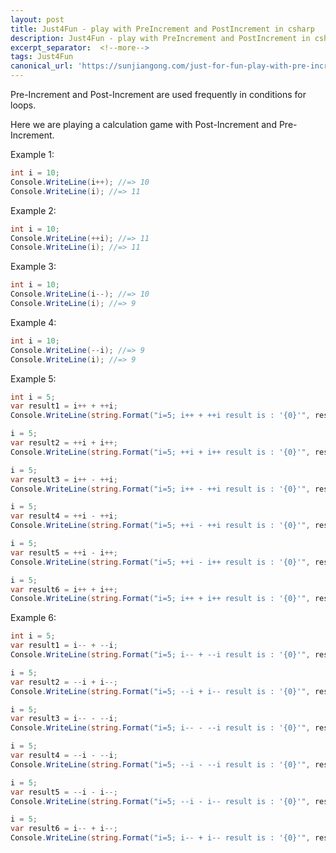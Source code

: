 ```yaml
---
layout: post
title: Just4Fun - play with PreIncrement and PostIncrement in csharp
description: Just4Fun - play with PreIncrement and PostIncrement in csharp
excerpt_separator:  <!--more-->
tags: Just4Fun
canonical_url: 'https://sunjiangong.com/just-for-fun-play-with-pre-increment-and-post-increment-in-csharp/'
---
```


Pre-Increment and Post-Increment are used frequently in conditions for loops.

Here we are playing a calculation game with Post-Increment and Pre-Increment.

<!--more-->

Example 1:

```csharp
int i = 10;
Console.WriteLine(i++); //=> 10
Console.WriteLine(i); //=> 11
```

Example 2:

```csharp
int i = 10;
Console.WriteLine(++i); //=> 11
Console.WriteLine(i); //=> 11
```

Example 3:

```csharp
int i = 10;
Console.WriteLine(i--); //=> 10
Console.WriteLine(i); //=> 9
```

Example 4:

```csharp
int i = 10;
Console.WriteLine(--i); //=> 9
Console.WriteLine(i); //=> 9
```

Example 5:

```csharp
int i = 5;
var result1 = i++ + ++i;
Console.WriteLine(string.Format("i=5; i++ + ++i result is : '{0}'", result1)); //=> 12

i = 5;
var result2 = ++i + i++;
Console.WriteLine(string.Format("i=5; ++i + i++ result is : '{0}'", result2)); //=> 12

i = 5;
var result3 = i++ - ++i;
Console.WriteLine(string.Format("i=5; i++ - ++i result is : '{0}'", result3)); //=> -2

i = 5;
var result4 = ++i - ++i;
Console.WriteLine(string.Format("i=5; ++i - ++i result is : '{0}'", result4)); //=> -1

i = 5;
var result5 = ++i - i++;
Console.WriteLine(string.Format("i=5; ++i - i++ result is : '{0}'", result5)); //=> 0

i = 5;
var result6 = i++ + i++;
Console.WriteLine(string.Format("i=5; i++ + i++ result is : '{0}'", result6)); //=> 11
```

Example 6:

```csharp
int i = 5;
var result1 = i-- + --i;
Console.WriteLine(string.Format("i=5; i-- + --i result is : '{0}'", result1)); //=> 8

i = 5;
var result2 = --i + i--;
Console.WriteLine(string.Format("i=5; --i + i-- result is : '{0}'", result2)); //=> 8

i = 5;
var result3 = i-- - --i;
Console.WriteLine(string.Format("i=5; i-- - --i result is : '{0}'", result3)); //=> 2

i = 5;
var result4 = --i - --i;
Console.WriteLine(string.Format("i=5; --i - --i result is : '{0}'", result4)); //=> 1

i = 5;
var result5 = --i - i--;
Console.WriteLine(string.Format("i=5; --i - i-- result is : '{0}'", result5)); //=> 0

i = 5;
var result6 = i-- + i--;
Console.WriteLine(string.Format("i=5; i-- + i-- result is : '{0}'", result6)); //=> 9
```
